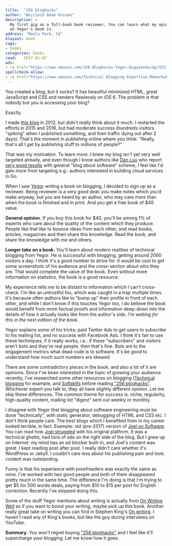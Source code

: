 ```yaml
---
title:  "256 bloghacks"
author: "Wojciech Adam Koszek"
description: >
  My first gig as a full-book book reviewer. You can learn what my opinion
  on Yegor's book is.
address: "Menlo Park, CA"
klayout: book
tags:
- books
categories: books
read:	2017-01-07
ads:
- <a href="https://www.amazon.com/256-Bloghacks-Yegor-Bugayenko/dp/1537688669/ref=as_li_ss_il?s=books&ie=UTF8&qid=1485649130&sr=1-1-fkmr1&keywords=blog+hacks+256&linkCode=li2&tag=wkoszek08-20&linkId=2d749042a11788d750b6b8152ccb67df" target="_blank"><img border="0" src="//ws-na.amazon-adsystem.com/widgets/q?_encoding=UTF8&ASIN=1537688669&Format=_SL160_&ID=AsinImage&MarketPlace=US&ServiceVersion=20070822&WS=1&tag=wkoszek08-20" ></a><img src="https://ir-na.amazon-adsystem.com/e/ir?t=wkoszek08-20&l=li2&o=1&a=1537688669" width="1" height="1" border="0" alt="" style="border:none !important; margin:0px !important;" />
spellcheck-allow:
- <a href="https://www.amazon.com/Technical-Blogging-Expertise-Remarkable-Presence/dp/1934356883/ref=as_li_ss_il?ie=UTF8&linkCode=li2&tag=wkoszek08-20&linkId=3443667f5dc66cf352c9f3319e490345" target="_blank"><img border="0" src="//ws-na.amazon-adsystem.com/widgets/q?_encoding=UTF8&ASIN=1934356883&Format=_SL160_&ID=AsinImage&MarketPlace=US&ServiceVersion=20070822&WS=1&tag=wkoszek08-20" ></a><img src="https://ir-na.amazon-adsystem.com/e/ir?t=wkoszek08-20&l=li2&o=1&a=1934356883" width="1" height="1" border="0" alt="" style="border:none !important; margin:0px !important;" />
---
```



You created a blog, but it sucks? It has beautiful minimized HTML, great
JavaScript and CSS and renders flawlessly on iOS 6. The problem is that
nobody but you is accessing your blog?

Exactly.

I made [this blog](https://www.koszek.com) in 2012, but didn't really think
about it much. I restarted the efforts in 2015 and 2016, but had moderate
success (hundreds visitors "spiking" when I published something, and then
traffic dying out after 2 days).
That's the moment in publishing online where you think: "Really,
that's all I get by publishing stuff to millions of people?"

That was my motivation. To learn more.
I knew my blog isn't yet very well targeted already, and even though I know
authors like 
[Dan Luu](https://danluu.com)
who report
[very good results](https://danluu.com/blog-ads/)
with general "blog about software" scheme, I feel like I'd gain more from
targeting e.g.: authors interested in building cloud services in Go.

When I saw [Yegor](https://www.yegor256.com) writing a book on
blogging, I decided to sign up as a reviewer. Being reviewer is a very good
deal: you make notes which you’d make anyway, but you are heard by an
author, who may care more than when the book is finished and in print. And
you get a free book of $40 value. 

**General opinion.** If you buy this book for $40,
you'll be among 1% of experts who care about the quality of the
content which they produce. People like that like to bounce ideas from
each other, and read books, articles, magazines and then share this
knowledge. Read the book, and share the knowledge with me and others.

**Longer take on a book.** You'll learn about modern realities of technical
blogging from Yegor. He is successful with blogging, getting around
2000 visitors a day. I think it's a good number to strive for. It would be
cool to get some screenshots of his audience and the cross-section about who
they are. That would complete the value of the book. Even without more
information on statistics, the book is a good resource.

My experience tells me to be distant to  information which I can't
cross-check.  I'm like an untrustful fox, which was caught in a trap
multiple times.  It's because often authors like to "bump up" their profile
in front of each other, and while I don't know if this touches Yegor too, I
do believe the book would benefit from more factual proofs and information
deep-down into the details of how it actually looks like from the author's
side. *I'm waiting for this in the next edition of the book.*

Yegor explains some of his tricks: paid Twitter Ads to get users to subscribe
to his mailing list, and no success with Facebook Ads. 
I think it's fair to use these techniques, if it really works, i.e.: 
if these "subscribers" and visitors
aren't bots and they're real people, then that's fine. Bots are to the
engagement metrics what dead code is to software. It's be good to
understand how much such numbers are skewed.

There are some contradictory pieces in the book, and also a lot of it are
opinions. Since I've been interested in the topic of growing your audience
recently, I've researched some other resources on blogging ([Technical
blogging](http://amzn.to/2lKlRhV) for example, and
[Softskills](http://amzn.to/2lEvM83) before reading
["256 bloghacks"](http://amzn.to/2lBL1N4). Whichever expert you talk to, they all have slightly
different opinion. Let me skip these differences. The common theme for
success is: niche, regularity, high-quality content, mailing list "digest" sent
out weekly or monthly.

I disagree with Yegor that blogging about software engineering must be done
"technically", with static generator, debugging of HTML and CSS etc. I don't
think people care. The best blogs which I benefited from in my career looked
terrible, in fact. Example: old (pre-2017) version of
[Joel on Software](http://www.JoelOnSoftware.com).
You can read how [Joel struggled](https://www.joelonsoftware.com/2016/12/09/rip-citydesk/)
with his original platform.
It was a technical ghetto, had tons
of ads on the right side of the blog. But I grew up on Internet: my mind has
an ad blocker built-in, and Joel's content was great. I kept reading post
after post. I really didn't care whether it's WordPress or Jekyll.
I couldn't care less about his publishing pain and look: content was
outstanding.

Funny is that his experience with proofreaders was exactly the same as mine.
I've worked with two good people and both of them disappeared pretty much in the
same time. The difference I'm doing is that I'm trying to get $5 for 500 words
deals, paying from $10 to $15 per post for English correction. Recently I've
stopped doing this.

Some of the stuff Yegor mentions about writing is actually from
[On Writing Well](https://www.koszek.com/books/2016/01/15/book-on-writing-well/)
so if you want to boost your writing, maybe pick up this book.
Another really great take on writing you can find in Stephen King's [On
writing](https://www.koszek.com/books/2015/10/21/book-on-writing/).
I haven't read any of King's books, but like the guy during interviews on YouTube.

**Summary.** You won't regret buying ["256
bloghacks"](http://amzn.to/2lBL1N4) and I feel like it'll
supercharge your blogging. Let me know how it goes.
